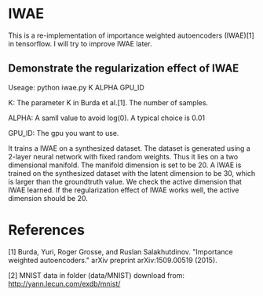 # IWAE

This is a re-implementation of importance weighted autoencoders (IWAE)[1] in tensorflow.
I will try to improve IWAE later.

## Demonstrate the regularization effect of IWAE

Useage: python iwae.py K ALPHA GPU_ID

K: The parameter K in Burda et al.[1]. The number of samples.

ALPHA: A samll value to avoid log(0). A typical choice is 0.01

GPU_ID: The gpu you want to use.

It trains a IWAE on a synthesized dataset. The dataset is generated using a 2-layer neural network with fixed random weights. Thus it lies on a two dimensional manifold. The manifold dimension is set to be 20. A IWAE is trained on the synthesized dataset with the latent dimension to be 30, which is larger than the groundtruth value. We check the active dimension that IWAE learned. If the regularization effect of IWAE works well, the active dimension should be 20.

# References

[1] Burda, Yuri, Roger Grosse, and Ruslan Salakhutdinov. "Importance weighted autoencoders." arXiv preprint arXiv:1509.00519 (2015).

[2] MNIST data in folder (data/MNIST) download from: http://yann.lecun.com/exdb/mnist/